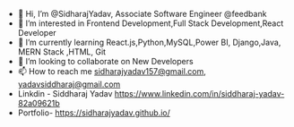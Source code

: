 - 👋 Hi, I’m @SidharajYadav, Associate Software Engineer @feedbank 
- 👀 I’m interested in Frontend Development,Full Stack Development,React Developer 
- 🌱 I’m currently learning React.js,Python,MySQL,Power BI, Django,Java, MERN Stack ,HTML, Git 
- 💞️ I’m looking to collaborate on New Developers  
- 📫 How to reach me sidharajyadav157@gmail.com, yadavsiddharaj@gmail.com
- Linkdin - Siddharaj Yadav  https://www.linkedin.com/in/siddharaj-yadav-82a09621b     
- Portfolio- https://sidharajyadav.github.io/
<!--- 
SidharajYadav/SidharajYadav is a ✨ special ✨ repository because its `README.md` (this file) appears on your GitHub profile.
You can click the Preview link to take a look at your changes..
--->

 
